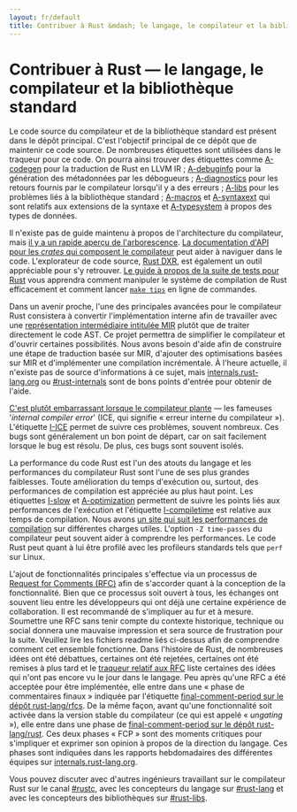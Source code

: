 ```yaml
---
layout: fr/default
title: Contribuer à Rust &mdash; le langage, le compilateur et la bibliothèque standard &middot; Rust, le langage de programmation
---
```


# Contribuer à Rust &mdash; le langage, le compilateur et la bibliothèque standard

Le code source du compilateur et de la bibliothèque standard est présent dans le dépôt principal. C'est l'objectif principal de ce dépôt que de maintenir ce code source. De nombreuses étiquettes sont utilisées dans le traqueur pour ce code. On pourra ainsi trouver des étiquettes comme [A-codegen] pour la traduction de  Rust en LLVM IR ; [A-debuginfo] pour la génération des métadonnées par les débogueurs ; [A-diagnostics] pour les retours fournis par le compilateur lorsqu'il y a des erreurs ; [A-libs] pour les problèmes liés à la bibliothèque standard ; [A-macros] et [A-syntaxext] qui sont relatifs aux extensions de la syntaxe et [A-typesystem] à propos des types de données.

Il n'existe pas de guide maintenu à propos de l'architecture du compilateur, mais [il y a un rapide aperçu de l'arborescence][rustc-guide]. [La documentation d'API pour les *crates* qui composent le compilateur][internals-docs] peut aider à naviguer dans le code. L'explorateur de code source, [Rust DXR], est également un outil appréciable pour s'y retrouver. [Le guide à propos de la suite de tests pour Rust][testsuite] vous apprendra comment manipuler le système de compilation de Rust efficacement et comment lancer [`make tips`][tips] en ligne de commandes.

Dans un avenir proche, l'une des principales avancées pour le compilateur Rust consistera à convertir l'implémentation interne afin de travailler avec une [représentation intermédiaire intitulée MIR][mir] plutôt que de traiter directement le code AST. Ce projet permettra de simplifier le compilateur et d'ouvrir certaines possibilités. Nous avons besoin d'aide afin de construire une étape de traduction basée sur MIR, d'ajouter des optimisations basées sur MIR et d'implémenter une compilation incrémentale. À l'heure actuelle, il n'existe pas de source d'informations à ce sujet, mais [internals.rust-lang.org] ou [#rust-internals] sont de bons points d'entrée pour obtenir de l'aide.

[C'est plutôt embarrassant lorsque le compilateur plante][ice] &mdash; les fameuses '*internal compiler error*' (ICE, qui signifie « erreur interne du compilateur »). L'étiquette [I-ICE] permet de suivre ces problèmes, souvent nombreux. Ces bugs sont généralement un bon point de départ, car on sait facilement lorsque le bug est résolu. De plus, ces bugs sont souvent isolés.

La performance du code Rust est l'un des atouts du langage et les performances du compilateur Rust sont l'une de ses plus grandes faiblesses. Toute amélioration du temps d'exécution ou, surtout, des performances de compilation est appréciée au plus haut point. Les étiquettes [I-slow] et [A-optimization] permettent de suivre les points liés aux performances de l'exécution et l'étiquette [I-compiletime] est relative aux temps de compilation. Nous avons [un site qui suit les performances de compilation][rustc-perf] sur différentes charges utiles. L'option `-Z time-passes` du compilateur peut souvent aider à comprendre les performances. Le code Rust peut quant à lui être profilé avec les profileurs standards tels que `perf` sur Linux.

L'ajout de fonctionnalités principales s'effectue via un processus de [Request for Comments (RFC)][rfc] afin de s'accorder quant à la conception de la fonctionnalité. Bien que ce processus soit ouvert à tous, les échanges ont souvent lieu entre les développeurs qui ont déjà une certaine expérience de collaboration. Il est recommandé de s'impliquer au fur et à mesure. Soumettre une RFC sans tenir compte du contexte historique, technique ou social donnera une mauvaise impression et sera source de frustration pour la suite. Veuillez lire les fichiers readme liés ci-dessus afin de comprendre comment cet ensemble fonctionne. Dans l'histoire de Rust, de nombreuses idées ont été débattues, certaines ont été rejetées, certaines ont été remises à plus tard et le [traqueur relatif aux RFC][rfc-issues] liste certaines des idées qui n'ont pas encore vu le jour dans le langage. Peu après qu'une RFC a été acceptée pour être implémentée, elle entre dans une « phase de commentaires finaux » indiquée par l'étiquette [final-comment-period sur le dépôt rust-lang/rfcs][rfc-fcp]. De la même façon, avant qu'une fonctionnalité soit activée dans la version stable du compilateur (ce qui est appelé « *ungating* »), elle entre dans une phase de [final-comment-period sur le dépôt rust-lang/rust][issue-fcp]. Ces deux phases « FCP » sont des moments critiques pour s'impliquer et exprimer son opinion à propos de la direction du langage. Ces phases sont indiquées dans les rapports hebdomadaires des différentes équipes sur [internals.rust-lang.org].

Vous pouvez discuter avec d'autres ingénieurs travaillant sur le compilateur Rust sur le canal [#rustc], avec les concepteurs du langage sur [#rust-lang] et avec les concepteurs des bibliothèques sur [#rust-libs].

<!--
TODO: guide to compile-time benchmarking
TODO: using the triage bot?
TODO: some of this RFC description could probably go in the RFC readme
-->


[#rust-internals]: https://client00.chat.mibbit.com/?server=irc.mozilla.org&channel=%23rust-internals
[#rust-lang]: https://client00.chat.mibbit.com/?server=irc.mozilla.org&channel=%23rust-lang
[#rust-libs]: https://client00.chat.mibbit.com/?server=irc.mozilla.org&channel=%23rust-libs
[#rustc]: https://client00.chat.mibbit.com/?server=irc.mozilla.org&channel=%23rustc
[A-codegen]: https://github.com/rust-lang/rust/issues?q=is%3Aopen+is%3Aissue+label%3AA-codegen
[A-debuginfo]: https://github.com/rust-lang/rust/issues?q=is%3Aopen+is%3Aissue+label%3AA-debuginfo
[A-diagnostics]: https://github.com/rust-lang/rust/issues?q=is%3Aopen+is%3Aissue+label%3AA-diagnostics
[A-libs]: https://github.com/rust-lang/rust/issues?q=is%3Aopen+is%3Aissue+label%3AA-libs
[A-macros]: https://github.com/rust-lang/rust/issues?q=is%3Aopen+is%3Aissue+label%3AA-macros
[A-optimization]: https://github.com/rust-lang/rust/issues?q=is%3Aopen+is%3Aissue+label%3AA-optimization
[A-syntaxext]: https://github.com/rust-lang/rust/issues?q=is%3Aopen+is%3Aissue+label%3AA-syntaxext
[A-typesystem]: https://github.com/rust-lang/rust/issues?q=is%3Aopen+is%3Aissue+label%3AA-typesystem
[I-ICE]: https://github.com/rust-lang/rust/labels/I-ICE
[I-compiletime]: https://github.com/rust-lang/rust/issues?q=is%3Aopen+is%3Aissue+label%3AI-compiletime
[I-slow]: https://github.com/rust-lang/rust/issues?q=is%3Aopen+is%3Aissue+label%3AI-slow
[Rust DXR]: https://dxr.mozilla.org/rust/source/src
[ice]: https://users.rust-lang.org/t/glacier-a-big-ol-pile-of-ice/3380
[internals-docs]: https://manishearth.github.io/rust-internals-docs
[internals.rust-lang.org]: https://internals.rust-lang.org/
[issue-fcp]: https://github.com/rust-lang/rust/issues?q=is%3Aopen+is%3Aissue+label%3AB-unstable+label%3Afinal-comment-period
[mir]: https://github.com/rust-lang/rust/issues/27840
[rfc-fcp]: https://github.com/rust-lang/rfcs/pulls?q=is%3Aopen+is%3Apr+label%3Afinal-comment-period
[rfc-issues]: https://github.com/rust-lang/rfcs/issues
[rfc]: https://github.com/rust-lang/rfcs#table-of-contents
[rustc-guide]: https://github.com/rust-lang/rust/blob/master/src/librustc/README.md
[rustc-perf]: http://ncameron.org/perf-rustc/
[testsuite]: https://github.com/rust-lang/rust-wiki-backup/blob/master/Note-testsuite.md
[tips]: https://github.com/rust-lang/rust/blob/3d1f3c9d389d46607ae28c51cc94c1f43d65f3f9/Makefile.in#L48
